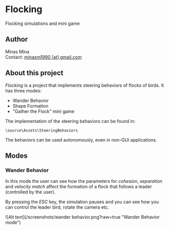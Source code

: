# Flocking
Flocking simulations and mini game

## Author
Minas Mina  
Contact: [minasm1990 [at] gmail.com](mailto:minasm1990@gmail.com)  

## About this project
_Flocking_ is a project that implements steering behaviors of flocks of birds. It has three modes:
* Wander Behavior
* Shape Formation
* "Gather the Flock" mini game

The implementation of the steering behaviors can be found in: 
```
\source\Assets\SteeringBehaviors
```
The behaviors can be used autonomously, even in non-GUI applications.

## Modes
### Wander Behavior
In this mode the user can see how the parameters for _cohesion_, _separation_ and _velocity match_ affect the formation of a flock that follows a leader (controlled by the user).

By pressing the _ESC_ key, the simulation pauses and you can see how you can control the leader bird, rotate the camera etc.

![Alt text](/screenshots/wander behavior.png?raw=true "Wander Behavior mode")